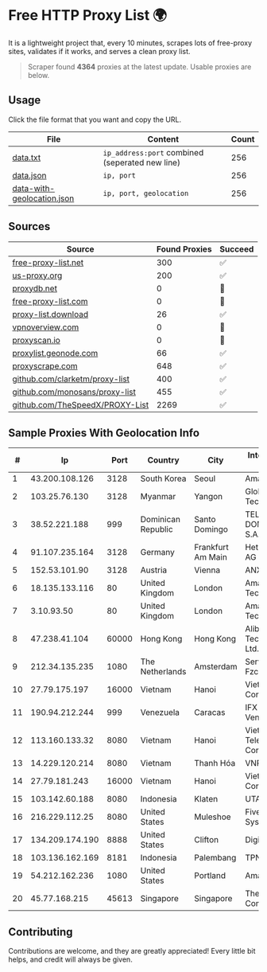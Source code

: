 
# Free HTTP Proxy List 🌍

It is a lightweight project that, every 10 minutes, scrapes lots of free-proxy sites, validates if it works, and serves a clean proxy list.


> Scraper found **4364** proxies at the latest update. Usable proxies are below.

## Usage

Click the file format that you want and copy the URL.


|File|Content|Count|
|----|-------|-----|
|[data.txt](https://raw.githubusercontent.com/themiralay/Proxy-List-World/master/data.txt)|`ip_address:port` combined (seperated new line)|256|
|[data.json](https://raw.githubusercontent.com/themiralay/Proxy-List-World/master/data.json)|`ip, port`|256|
|[data-with-geolocation.json](https://raw.githubusercontent.com/themiralay/Proxy-List-World/master/data-with-geolocation.json)|`ip, port, geolocation`|256|

## Sources

|Source|Found Proxies|Succeed|
|------|-------------|-------|
|[free-proxy-list.net](https://free-proxy-list.net)|300|✅|
|[us-proxy.org](https://www.us-proxy.org)|200|✅|
|[proxydb.net](http://proxydb.net)|0|🚫|
|[free-proxy-list.com](https://free-proxy-list.com/?page=&port=&type%5B%5D=http&type%5B%5D=https&up_time=0&search=Search)|0|🚫|
|[proxy-list.download](https://www.proxy-list.download/HTTP)|26|✅|
|[vpnoverview.com](https://vpnoverview.com/privacy/anonymous-browsing/free-proxy-servers)|0|🚫|
|[proxyscan.io](https://www.proxyscan.io)|0|🚫|
|[proxylist.geonode.com](https://proxylist.geonode.com/api/proxy-list?limit=300&page=1&sort_by=lastChecked&sort_type=desc&protocols=http,https)|66|✅|
|[proxyscrape.com](https://api.proxyscrape.com/v2/?request=displayproxies&protocol=http&timeout=10000&country=all&ssl=all&anonymity=all)|648|✅|
|[github.com/clarketm/proxy-list](https://raw.githubusercontent.com/clarketm/proxy-list/master/proxy-list-raw.txt)|400|✅|
|[github.com/monosans/proxy-list](https://raw.githubusercontent.com/monosans/proxy-list/main/proxies/http.txt)|455|✅|
|[github.com/TheSpeedX/PROXY-List](https://raw.githubusercontent.com/TheSpeedX/PROXY-List/master/http.txt)|2269|✅|


## Sample Proxies With Geolocation Info

|#|Ip|Port|Country|City|Internet Service Provider|
|-|--|----|-------|----|-------------------------|
|1|43.200.108.126|3128|South Korea|Seoul|Amazon.com, Inc.|
|2|103.25.76.130|3128|Myanmar|Yangon|Global Technology Co|
|3|38.52.221.188|999|Dominican Republic|Santo Domingo|TELECABLE DOMINICANO, S.A.|
|4|91.107.235.164|3128|Germany|Frankfurt Am Main|Hetzner Online AG|
|5|152.53.101.90|3128|Austria|Vienna|ANXHOLDING2|
|6|18.135.133.116|80|United Kingdom|London|Amazon Technologies Inc.|
|7|3.10.93.50|80|United Kingdom|London|Amazon Technologies Inc.|
|8|47.238.41.104|60000|Hong Kong|Hong Kong|Alibaba (US) Technology Co., Ltd.|
|9|212.34.135.235|1080|The Netherlands|Amsterdam|Servers Tech Fzco|
|10|27.79.175.197|16000|Vietnam|Hanoi|Viettel Corporation|
|11|190.94.212.244|999|Venezuela|Caracas|IFX Networks Venezuela C.A.|
|12|113.160.133.32|8080|Vietnam|Hanoi|VietNam Post and Telecom Corporation|
|13|14.229.120.214|8080|Vietnam|Thanh Hóa|VNPT|
|14|27.79.181.243|16000|Vietnam|Hanoi|Viettel Corporation|
|15|103.142.60.188|8080|Indonesia|Klaten|UTARAMEDIANET|
|16|216.229.112.25|8080|United States|Muleshoe|Five Area Systems, LLC|
|17|134.209.174.190|8888|United States|Clifton|DigitalOcean, LLC|
|18|103.136.162.169|8181|Indonesia|Palembang|TPN-LINK|
|19|54.212.162.236|1080|United States|Portland|Amazon.com, Inc.|
|20|45.77.168.215|45613|Singapore|Singapore|The Constant Company|



## Contributing

Contributions are welcome, and they are greatly appreciated! Every
little bit helps, and credit will always be given.

